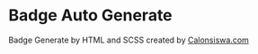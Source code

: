 # Badge Auto Generate
Badge  Generate by HTML and SCSS
created by <a href="https://calonsiswa.com">Calonsiswa.com</a>
